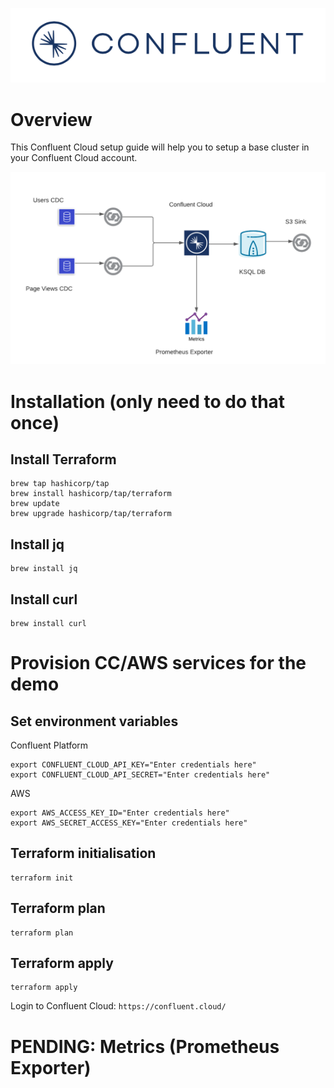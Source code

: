 ![image](confluent-logo-300-2.png)

# Overview

This Confluent Cloud setup guide will help you to setup a base cluster in your Confluent Cloud account.

![image](architecture-diagram.png)

# Installation (only need to do that once)

## Install Terraform
```
brew tap hashicorp/tap
brew install hashicorp/tap/terraform
brew update
brew upgrade hashicorp/tap/terraform
```

## Install jq
```
brew install jq
```

## Install curl
```
brew install curl
```

# Provision CC/AWS services for the demo

## Set environment variables
Confluent Platform
```
export CONFLUENT_CLOUD_API_KEY="Enter credentials here"
export CONFLUENT_CLOUD_API_SECRET="Enter credentials here"
```
AWS
```
export AWS_ACCESS_KEY_ID="Enter credentials here"
export AWS_SECRET_ACCESS_KEY="Enter credentials here"
```

## Terraform initialisation
```
terraform init
```

## Terraform plan
```
terraform plan
```

## Terraform apply
```
terraform apply
```

Login to Confluent Cloud: `https://confluent.cloud/`

# PENDING: Metrics (Prometheus Exporter)